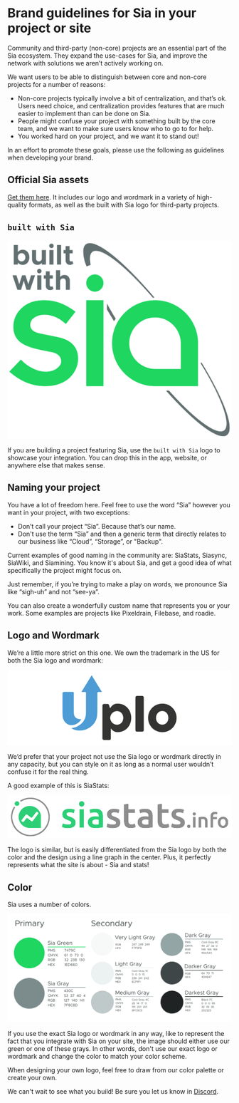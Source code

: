 # Brand guidelines for Sia in your project or site

Community and third-party \(non-core\) projects are an essential part of the Sia ecosystem. They expand the use-cases for Sia, and improve the network with solutions we aren’t actively working on.

We want users to be able to distinguish between core and non-core projects for a number of reasons:

* Non-core projects typically involve a bit of centralization, and that’s ok. Users need choice, and centralization provides features that are much easier to implement than can be done on Sia.
* People might confuse your project with something built by the core team, and we want to make sure users know who to go to for help.
* You worked hard on your project, and we want it to stand out!

In an effort to promote these goals, please use the following as guidelines when developing your brand.

## Official Sia assets

[Get them here](https://gitlab.com/NebulousLabs/Sia/-/tree/master/doc/assets/community/sia). It includes our logo and wordmark in a variety of high-quality formats, as well as the built with Sia logo for third-party projects.

## `built with Sia`

![](../.gitbook/assets/brand-1.png)

If you are building a project featuring Sia, use the `built with Sia` logo to showcase your integration. You can drop this in the app, website, or anywhere else that makes sense.

## Naming your project

You have a lot of freedom here. Feel free to use the word “Sia” however you want in your project, with two exceptions:

* Don’t call your project “Sia”. Because that’s our name.
* Don't use the term “Sia” and then a generic term that directly relates to our business like “Cloud”, “Storage”, or "Backup".

Current examples of good naming in the community are: SiaStats, Siasync, SiaWiki, and Siamining. You know it's about Sia, and get a good idea of what specifically the project might focus on.

Just remember, if you’re trying to make a play on words, we pronounce Sia like “sigh-uh” and not “see-ya”.

You can also create a wonderfully custom name that represents you or your work. Some examples are projects like Pixeldrain, Filebase, and roadie.

## Logo and Wordmark

We’re a little more strict on this one. We own the trademark in the US for both the Sia logo and wordmark:

![](../.gitbook/assets/brand-2.png)

We’d prefer that your project not use the Sia logo or wordmark directly in any capacity, but you can style on it as long as a normal user wouldn’t confuse it for the real thing.

A good example of this is SiaStats:

![](../.gitbook/assets/brand-3.png)

The logo is similar, but is easily differentiated from the Sia logo by both the color and the design using a line graph in the center. Plus, it perfectly represents what the site is about - Sia and stats!

## Color

Sia uses a number of colors.

![](../.gitbook/assets/brand-4.png)

If you use the exact Sia logo or wordmark in any way, like to represent the fact that you integrate with Sia on your site, the image should either use our green or one of these grays. In other words, don't use our exact logo or wordmark and change the color to match your color scheme.

When designing your own logo, feel free to draw from our color palette or create your own.

We can't wait to see what you build! Be sure you let us know in [Discord](https://discord.gg/sia).

